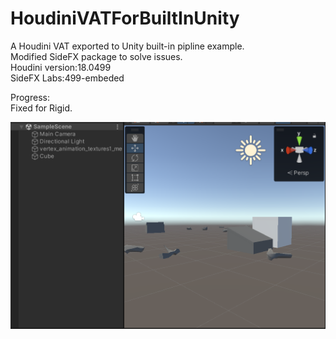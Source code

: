 # HoudiniVATForBuiltInUnity
A Houdini VAT exported to Unity built-in pipline example.  
Modified SideFX package to solve issues.  
Houdini version:18.0499  
SideFX Labs:499-embeded  

Progress:  
Fixed for Rigid.

![image](showcase/1.png)